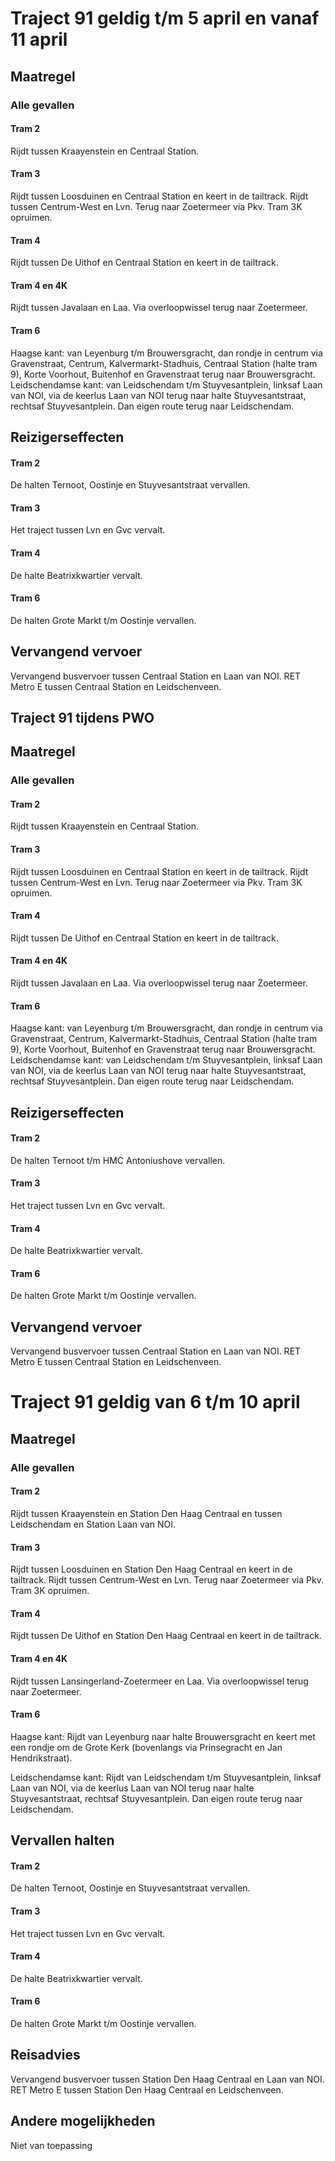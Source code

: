 # Traject 91 geldig t/m 5 april en vanaf 11 april
## Maatregel
### Alle gevallen

#### Tram 2
Rijdt tussen Kraayenstein en Centraal Station.

#### Tram 3
Rijdt tussen Loosduinen en Centraal Station en keert in de tailtrack.
Rijdt tussen Centrum-West en Lvn. Terug naar Zoetermeer via Pkv. 
Tram 3K opruimen.

#### Tram 4
Rijdt tussen De Uithof en Centraal Station en keert in de tailtrack.

#### Tram 4 en 4K
Rijdt tussen Javalaan en Laa. Via overloopwissel terug naar Zoetermeer.

#### Tram 6
Haagse kant: van Leyenburg t/m Brouwersgracht, dan rondje in centrum via Gravenstraat, Centrum, Kalvermarkt-Stadhuis, Centraal Station (halte tram 9), Korte Voorhout, Buitenhof en Gravenstraat terug naar Brouwersgracht.
Leidschendamse kant: van Leidschendam t/m Stuyvesantplein, linksaf Laan van NOI, via de keerlus Laan van NOI terug naar halte Stuyvesantstraat, rechtsaf Stuyvesantplein. Dan eigen route terug naar Leidschendam.

## Reizigerseffecten

#### Tram 2
De halten Ternoot, Oostinje en Stuyvesantstraat vervallen.

#### Tram 3
Het traject tussen Lvn en Gvc vervalt.

#### Tram 4
De halte Beatrixkwartier vervalt.

#### Tram 6
De halten Grote Markt t/m Oostinje vervallen.

## Vervangend vervoer
Vervangend busvervoer tussen Centraal Station en Laan van NOI.
RET Metro E tussen Centraal Station en Leidschenveen.

## Traject 91 tijdens PWO
## Maatregel
### Alle gevallen

#### Tram 2
Rijdt tussen Kraayenstein en Centraal Station.

#### Tram 3
Rijdt tussen Loosduinen en Centraal Station en keert in de tailtrack.
Rijdt tussen Centrum-West en Lvn. Terug naar Zoetermeer via Pkv. 
Tram 3K opruimen.

#### Tram 4
Rijdt tussen De Uithof en Centraal Station en keert in de tailtrack.

#### Tram 4 en 4K
Rijdt tussen Javalaan en Laa. Via overloopwissel terug naar Zoetermeer.

#### Tram 6
Haagse kant: van Leyenburg t/m Brouwersgracht, dan rondje in centrum via Gravenstraat, Centrum, Kalvermarkt-Stadhuis, Centraal Station (halte tram 9), Korte Voorhout, Buitenhof en Gravenstraat terug naar Brouwersgracht.
Leidschendamse kant: van Leidschendam t/m Stuyvesantplein, linksaf Laan van NOI, via de keerlus Laan van NOI terug naar halte Stuyvesantstraat, rechtsaf Stuyvesantplein. Dan eigen route terug naar Leidschendam.

## Reizigerseffecten

#### Tram 2
De halten Ternoot t/m HMC Antoniushove vervallen.

#### Tram 3
Het traject tussen Lvn en Gvc vervalt.

#### Tram 4
De halte Beatrixkwartier vervalt.

#### Tram 6
De halten Grote Markt t/m Oostinje vervallen.

## Vervangend vervoer
Vervangend busvervoer tussen Centraal Station en Laan van NOI.
RET Metro E tussen Centraal Station en Leidschenveen.

# Traject 91 geldig van 6 t/m 10 april 
## Maatregel
### Alle gevallen

#### Tram 2
Rijdt tussen Kraayenstein en Station Den Haag Centraal en tussen Leidschendam en Station Laan van NOI.

#### Tram 3
Rijdt tussen Loosduinen en Station Den Haag Centraal en keert in de tailtrack.
Rijdt tussen Centrum-West en Lvn. Terug naar Zoetermeer via Pkv. 
Tram 3K opruimen.

#### Tram 4
Rijdt tussen De Uithof en Station Den Haag Centraal en keert in de tailtrack.

#### Tram 4 en 4K
Rijdt tussen Lansingerland-Zoetermeer en Laa. Via overloopwissel terug naar Zoetermeer.

#### Tram 6
Haagse kant:
Rijdt van Leyenburg naar halte Brouwersgracht en keert met een rondje om de Grote Kerk (bovenlangs via Prinsegracht en Jan Hendrikstraat). 

Leidschendamse kant: 
Rijdt van Leidschendam t/m Stuyvesantplein, linksaf Laan van NOI, via de keerlus Laan van NOI terug naar halte Stuyvesantstraat, rechtsaf Stuyvesantplein. Dan eigen route terug naar Leidschendam.

## Vervallen halten

#### Tram 2
De halten Ternoot, Oostinje en Stuyvesantstraat vervallen.

#### Tram 3
Het traject tussen Lvn en Gvc vervalt.

#### Tram 4
De halte Beatrixkwartier vervalt.

#### Tram 6
De halten Grote Markt t/m Oostinje vervallen.

## Reisadvies
Vervangend busvervoer tussen Station Den Haag Centraal en Laan van NOI.
RET Metro E tussen Station Den Haag Centraal en Leidschenveen.

## Andere mogelijkheden
Niet van toepassing

